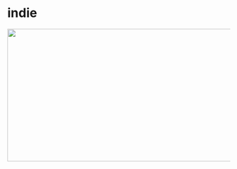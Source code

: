 # indie


<a href="https://github.com/devxb/gitanimals">
<img
  src="https://render.gitanimals.org/farms/jason-ai-facilitator"
  width="600"
  height="300"
/>
</a>
  
